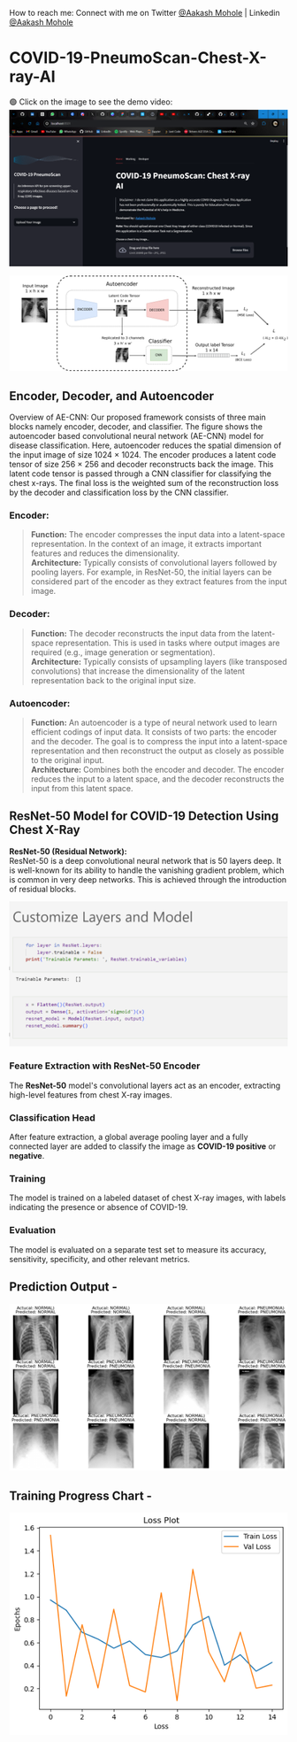 How to reach me: Connect with me on Twitter [@Aakash Mohole](https://twitter.com/AakashMohole) | Linkedin [@Aakash Mohole](https://www.linkedin.com/in/aakash-mohole-231359233/)

 # COVID-19-PneumoScan-Chest-X-ray-AI


🟢 Click on the image to see the demo video:
[![COVID-19-PneumoScan-Chest-X-ray-AI](./images/run.png)](https://youtu.be/I4qK5sX8jkI)


![AE-CNN Model](./app/ae-cnn-final.png)

## Encoder, Decoder, and Autoencoder
Overview of AE-CNN: Our proposed framework consists of three main blocks namely encoder, decoder, and classifier. The figure shows the autoencoder based convolutional neural network (AE-CNN) model for disease classification. Here, autoencoder reduces the spatial dimension of the input image of size 1024 × 1024. The encoder produces a latent code tensor of size 256 × 256 and decoder reconstructs back the image. This latent code tensor is passed through a CNN classifier for classifying the chest x-rays. The final loss is the weighted sum of the reconstruction loss by the decoder and classification loss by the CNN classifier.

### Encoder:
> **Function:** The encoder compresses the input data into a latent-space representation. In the context of an image, it extracts important features and reduces the dimensionality.  
> **Architecture:** Typically consists of convolutional layers followed by pooling layers. For example, in ResNet-50, the initial layers can be considered part of the encoder as they extract features from the input image.

### Decoder:
> **Function:** The decoder reconstructs the input data from the latent-space representation. This is used in tasks where output images are required (e.g., image generation or segmentation).  
> **Architecture:** Typically consists of upsampling layers (like transposed convolutions) that increase the dimensionality of the latent representation back to the original input size.

### Autoencoder:
> **Function:** An autoencoder is a type of neural network used to learn efficient codings of input data. It consists of two parts: the encoder and the decoder. The goal is to compress the input into a latent-space representation and then reconstruct the output as closely as possible to the original input.  
> **Architecture:** Combines both the encoder and decoder. The encoder reduces the input to a latent space, and the decoder reconstructs the input from this latent space.

## ResNet-50 Model for COVID-19 Detection Using Chest X-Ray
**ResNet-50 (Residual Network):**  
ResNet-50 is a deep convolutional neural network that is 50 layers deep. It is well-known for its ability to handle the vanishing gradient problem, which is common in very deep networks. This is achieved through the introduction of residual blocks.

![Model](./images/model.png)

### Feature Extraction with ResNet-50 Encoder
The **ResNet-50** model's convolutional layers act as an encoder, extracting high-level features from chest X-ray images.

### Classification Head
After feature extraction, a global average pooling layer and a fully connected layer are added to classify the image as **COVID-19 positive** or **negative**.

### Training
The model is trained on a labeled dataset of chest X-ray images, with labels indicating the presence or absence of COVID-19.

### Evaluation
The model is evaluated on a separate test set to measure its accuracy, sensitivity, specificity, and other relevant metrics.

## Prediction Output -
![Output](./images/output.png)

## Training Progress Chart -
![Model](./images/training.png)
